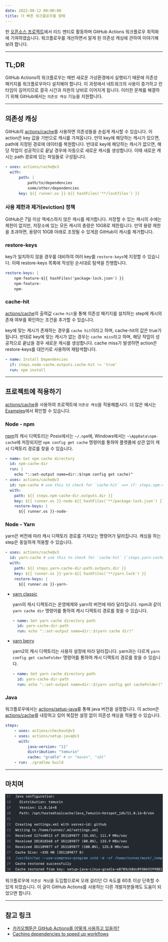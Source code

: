```yaml
---
date: 2022-08-12 00:00:00
title: 더 빠른 워크플로우를 향해
---
```


한 [오픈소스 프로젝트](https://github.com/fosslight/fosslight)에서 리드 멘티로 활동하며 GitHub Actions 워크플로우 최적화에 기여하였습니다.
워크플로우를 개선하면서 알게 된 의존성 캐싱에 관하여 이야기해 보려 합니다.

<!-- end -->

---

## TL;DR

GitHub Actions의 워크플로우는 매번 새로운 가상환경에서 실행되기 때문에 의존성 패키지를 워크플로우마다 설치해야 합니다.
이 과정에서 네트워크의 사용이 증가하고 런타임이 길어지므로 결국 시간과 자원의 낭비로 이어지게 됩니다.
이러한 문제를 해결하기 위해 GitHub에서는 `의존성 캐싱` 기능을 지원합니다.

---

## 의존성 캐싱

GitHub의 [actions/cache](https://github.com/actions/cache)를 사용하면 의존성들을 손쉽게 캐시할 수 있습니다.
이 action은 key 값을 기반으로 캐시를 가져옵니다. 만약 key에 해당하는 캐시가 있으면, path에 지정된 경로에 데이터를 복원합니다.
반대로 key에 해당하는 캐시가 없으면, 해당 작업이 성공적으로 끝날 경우에 자동으로 새로운 캐시를 생성합니다. 이때 새로운 캐시는 path 경로에 있는 파일들로 구성됩니다.

```yml
- uses: actions/cache@v3
  with:
      path: |
          path/to/dependencies
          some/other/dependencies
      key: ${{ runner.os }}-${{ hashFiles('**/lockfiles') }}
```

### 사용 제한과 제거(eviction) 정책

GitHub은 7일 이상 액세스하지 않은 캐시를 제거합니다.
저장할 수 있는 캐시의 수에는 제한이 없지만, 저장소에 있는 모든 캐시의 총량은 10GB로 제한됩니다.
만약 용량 제한을 초과하면, 용량이 10GB 아래로 조정될 수 있게끔 GitHub이 캐시를 제거합니다.

### restore-keys

key가 일치하지 않을 경우를 대비하여 여러 key를 `restore-keys`에 지정할 수 있습니다.
이때 restore-keys 목록에 작성된 순서대로 탐색을 진행합니다.

```yml
restore-keys: |
    npm-feature-${{ hashFiles('package-lock.json') }}
    npm-feature-
    npm-
```

### cache-hit

[actions/cache](https://github.com/actions/cache)의 출력값 `cache-hit`을 통해 의존성 패키지를 설치하는 step에 캐시의 존재 여부를 확인하는 조건을 추가할 수 있습니다.

key에 맞는 캐시가 존재하는 경우를 `cache hit`이라고 하며, cache-hit의 값은 true가 됩니다.
반대로 key에 맞는 캐시가 없는 경우는 `cache miss`라고 하며, 해당 작업이 성공적으로 끝났을 경우 새로운 캐시를 생성합니다.
cache miss가 발생하면 action은 restore-keys를 대안키로 사용하여 재탐색합니다.

```yml
- name: Install Dependencies
  if: steps.node-cache.outputs.cache-hit != 'true'
  run: npm install
```

---

## 프로젝트에 적용하기

[actions/cache](https://github.com/actions/cache)을 사용하여 프로젝트에 `의존성 캐싱`을 적용해봅시다. 
더 많은 예시는 [Examples](https://github.com/actions/cache/blob/main/examples.md)에서 확인할 수 있습니다.

### Node - npm

[npm](https://www.npmjs.com)의 캐시 디렉토리는 Posix에서는 `~/.npm`에, Windows에서는 `~\AppData\npm-cache`에 저장되지만 
`npm config get cache` 명령어를 통하여 플랫폼에 상관 없이 캐시 디렉토리 경로를 찾을 수 있습니다.

```yml
- name: Get npm cache directory
  id: npm-cache-dir
  run: |
    echo "::set-output name=dir::$(npm config get cache)"
- uses: actions/cache@v3
  id: npm-cache # use this to check for `cache-hit` ==> if: steps.npm-cache.outputs.cache-hit != 'true'
  with:
    path: ${{ steps.npm-cache-dir.outputs.dir }}
    key: ${{ runner.os }}-node-${{ hashFiles('**/package-lock.json') }}
    restore-keys: |
      ${{ runner.os }}-node-
```

### Node - Yarn

yarn은 버전에 따라 캐시 디렉토리 경로를 가져오는 명령어가 달라집니다. 
캐싱을 하는 step은 동일하게 적용할 수 있습니다.

```yml
- uses: actions/cache@v3
  id: yarn-cache # use this to check for `cache-hit` (`steps.yarn-cache.outputs.cache-hit != 'true'`)
  with:
    path: ${{ steps.yarn-cache-dir-path.outputs.dir }}
    key: ${{ runner.os }}-yarn-${{ hashFiles('**/yarn.lock') }}
    restore-keys: |
      ${{ runner.os }}-yarn-
```

- [yarn classic](https://classic.yarnpkg.com/lang/en/)

    yarn의 캐시 디렉토리는 운영체제와 yarn의 버전에 따라 달라집니다. 
    npm과 같이 `yarn cache dir` 명령어를 통하여 캐시 디렉토리 경로를 찾을 수 있습니다.
    
    ```yml
    - name: Get yarn cache directory path
      id: yarn-cache-dir-path
      run: echo "::set-output name=dir::$(yarn cache dir)"
    ```

- [yarn berry](https://yarnpkg.com)

    yarn2의 캐시 디렉토리는 사용자 설정에 따라 달라집니다. 
    yarn과는 다르게 `yarn config get cacheFolder` 명령어를 통하여 캐시 디렉토리 경로를 찾을 수 있습니다.
    
    ```yml
    - name: Get yarn cache directory path
      id: yarn-cache-dir-path
      run: echo "::set-output name=dir::$(yarn config get cacheFolder)"
    ```

### Java

워크플로우에서는 [actions/setup-java](https://github.com/actions/setup-java)를 통해 java 버전을 설정합니다.
이 action은 [actions/cache](https://github.com/actions/cache)를 내장하고 있어 복잡한 설정 없이 의존성 캐싱을 적용할 수 있습니다.

```yml
steps:
    - uses: actions/checkout@v3
    - uses: actions/setup-java@v3
      with:
          java-version: "11"
          distribution: "temurin"
          cache: "gradle" # or "maven", "sbt"
    - run: ./gradlew build
```

---

## 마치며

![워크플로우에서 335MB의 캐시를 복원한 모습](gradle-cache.png "워크플로우에서 **335MB**의 캐시를 복원한 모습")

워크플로우에 `의존성 캐싱`을 도입함으로써 오래 걸리던 CI 속도를 60초 이상 단축할 수 있게 되었습니다.
이 글이 GitHub Actions를 사용하는 다른 개발자분들께도 도움이 되었으면 합니다.

---

## 참고 링크

-   [카카오웹툰은 GitHub Actions를 어떻게 사용하고 있을까?](https://fe-developers.kakaoent.com/2022/220106-github-actions/)
-   [Caching dependencies to speed up workflows](https://docs.github.com/en/actions/using-workflows/caching-dependencies-to-speed-up-workflows)
